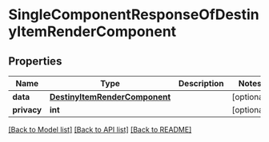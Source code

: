 # SingleComponentResponseOfDestinyItemRenderComponent

## Properties
Name | Type | Description | Notes
------------ | ------------- | ------------- | -------------
**data** | [**DestinyItemRenderComponent**](DestinyItemRenderComponent.md) |  | [optional] 
**privacy** | **int** |  | [optional] 

[[Back to Model list]](../README.md#documentation-for-models) [[Back to API list]](../README.md#documentation-for-api-endpoints) [[Back to README]](../README.md)


